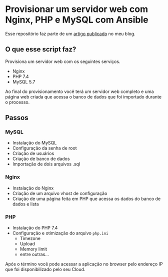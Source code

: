 # Provisionar um servidor web com Nginx, PHP e MySQL com Ansible

Esse repositório faz parte de um [artigo publicado](https://) no meu blog.

## O que esse script faz?

Provisiona um servidor web com os seguintes serviços.

- Nginx
- PHP 7.4
- MySQL 5.7

Ao final do provisionamento você terá um servidor web completo e uma página web criada que acessa o banco de dados que foi importado durante o processo.

## Passos

### MySQL

- Instalação do MySQL
- Configuração da senha de root
- Criação de usuários
- Criação de banco de dados
- Importação de dois arquivos .sql

### Nginx

- Instalação do Nginx
- Criação de um arquivo vhost de configuração
- Criação de uma página feita em PHP que acessa os dados do banco de dados e lista

### PHP

- Instalação do PHP 7.4
- Configuração e otimização do arquivo `php.ini`
  - Timezone
  - Upload
  - Memory limit
  - entre outras...

Após o término você pode acessar a aplicação no browser pelo endereço IP que foi disponibilizado pelo seu Cloud.